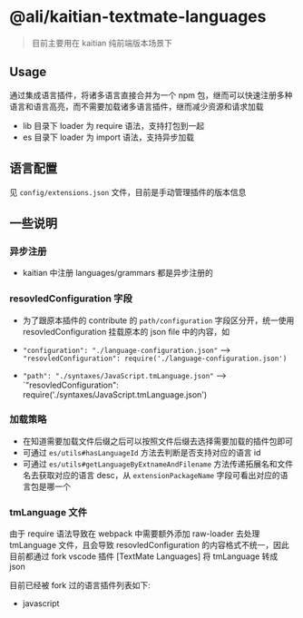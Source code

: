 # @ali/kaitian-textmate-languages
> 目前主要用在 kaitian 纯前端版本场景下

## Usage
通过集成语言插件，将诸多语言直接合并为一个 npm 包，继而可以快速注册多种语言和语言高亮，而不需要加载诸多语言插件，继而减少资源和请求加载
* lib 目录下 loader 为 require 语法，支持打包到一起
* es 目录下 loader 为 import 语法，支持异步加载

## 语言配置
见 `config/extensions.json` 文件，目前是手动管理插件的版本信息

## 一些说明
### 异步注册
* kaitian 中注册 languages/grammars 都是异步注册的

### resovledConfiguration 字段
* 为了跟原本插件的 contribute 的 `path/configuration` 字段区分开，统一使用 resovledConfiguration 挂载原本的 json file 中的内容，如

* `"configuration": "./language-configuration.json"` --> `"resovledConfiguration": require('./language-configuration.json')`
* `"path": "./syntaxes/JavaScript.tmLanguage.json"` --> `"resovledConfiguration": require('./syntaxes/JavaScript.tmLanguage.json')

### 加载策略
* 在知道需要加载文件后缀之后可以按照文件后缀去选择需要加载的插件包即可
* 可通过 `es/utils#hasLanguageId` 方法去判断是否支持对应的语言 id
* 可通过 `es/utils#getLanguageByExtnameAndFilename` 方法传递拓展名和文件名去获取对应的语言 desc，从 `extensionPackageName` 字段可看出对应的语言包是哪一个

### tmLanguage 文件
由于 require 语法导致在 webpack 中需要额外添加 raw-loader 去处理 tmLanguage 文件，且会导致 resovledConfiguration 的内容格式不统一，因此目前都通过 fork vscode 插件 [TextMate Languages] 将 tmLanguage 转成 json

目前已经被 fork 过的语言插件列表如下:
* javascript
